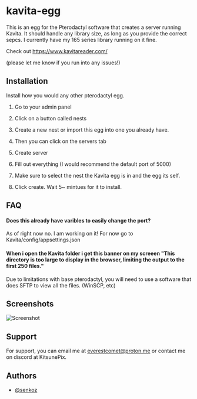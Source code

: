 
# kavita-egg 

This is an egg for the Pterodactyl software that creates a server running Kavita. It should handle any library size, as long as you provide the correct sepcs. I currently have my 165 series library running on it fine.

Check out https://www.kavitareader.com/

(please let me know if you run into any issues!) 
## Installation

Install how you would any other pterodactyl egg.

1. Go to your admin panel

2. Click on a button called nests 

3. Create a new nest or import this egg into one you already have.

4. Then you can click on the servers tab

5. Create server 

6. Fill out everything  (I would recommend the default port of 5000)

7. Make sure to select the nest the Kavita egg is in and the egg its self.

8. Click create. Wait 5~ mintues for it to install. 
## FAQ

#### Does this already have varibles to easily change the port?

As of right now no. I am working on it! For now go to Kavita/config/appsettings.json

#### When i open the Kavita folder i get this banner on my screeen "This directory is too large to display in the browser, limiting the output to the first 250 files."

Due to limitations with base pterodactyl, you will need to use a software that does SFTP to view all the files. (WinSCP, etc)


## Screenshots

![Screenshot](https://cdn.rambley.io/u/kavita-egg-example.png)


## Support

For support, you can email me at everestcomet@proton.me or contact me on discord at KitsunePix.


## Authors

- [@senkoz](https://github.com/senkoz)

